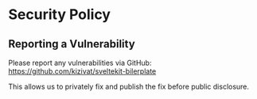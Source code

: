 # Security Policy

## Reporting a Vulnerability

Please report any vulnerabilities via GitHub: https://github.com/kizivat/sveltekit-bilerplate

This allows us to privately fix and publish the fix before public disclosure.
